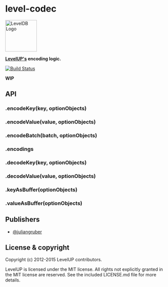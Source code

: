 
# level-codec

<img alt="LevelDB Logo" height="100" src="http://leveldb.org/img/logo.svg">

**[LevelUP's](https://github.com/rvagg/node-levelup) encoding logic.**

[![Build Status](https://travis-ci.org/Level/codec.png)](https://travis-ci.org/Level/codec)

__WIP__

## API

### .encodeKey(key, optionObjects)
### .encodeValue(value, optionObjects)
### .encodeBatch(batch, optionObjects)
### .encodings
### .decodeKey(key, optionObjects)
### .decodeValue(value, optionObjects)
### .keyAsBuffer(optionObjects)
### .valueAsBuffer(optionObjects)

## Publishers

* [@juliangruber](https://github.com/juliangruber)

## License &amp; copyright

Copyright (c) 2012-2015 LevelUP contributors.

LevelUP is licensed under the MIT license. All rights not explicitly granted in the MIT license are reserved. See the included LICENSE.md file for more details.

